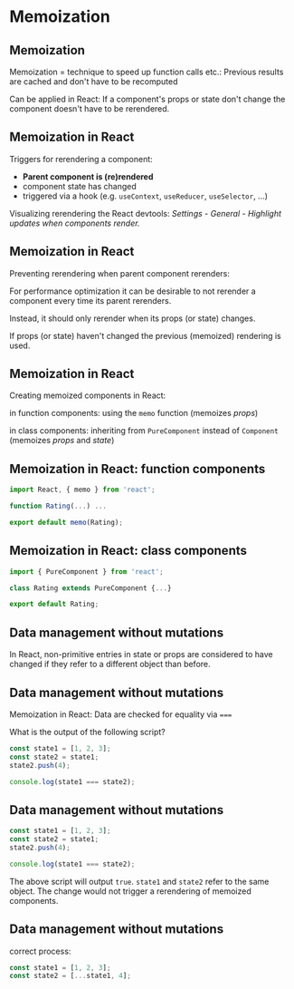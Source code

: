 # Memoization

## Memoization

Memoization = technique to speed up function calls etc.: Previous results are cached and don't have to be recomputed

Can be applied in React: If a component's props or state don't change the component doesn't have to be rerendered.

## Memoization in React

Triggers for rerendering a component:

- **Parent component is (re)rendered**
- component state has changed
- triggered via a hook (e.g. `useContext`, `useReducer`, `useSelector`, ...)

Visualizing rerendering the React devtools: _Settings_ - _General_ - _Highlight updates when components render._

## Memoization in React

Preventing rerendering when parent component rerenders:

For performance optimization it can be desirable to not rerender a component every time its parent rerenders.

Instead, it should only rerender when its props (or state) changes.

If props (or state) haven't changed the previous (memoized) rendering is used.

## Memoization in React

Creating memoized components in React:

in function components: using the `memo` function (memoizes _props_)

in class components: inheriting from `PureComponent` instead of `Component` (memoizes _props_ and _state_)

## Memoization in React: function components

```js
import React, { memo } from 'react';

function Rating(...) ...

export default memo(Rating);
```

## Memoization in React: class components

```js
import { PureComponent } from 'react';

class Rating extends PureComponent {...}

export default Rating;
```

## Data management without mutations

In React, non-primitive entries in state or props are considered to have changed if they refer to a different object than before.

## Data management without mutations

Memoization in React: Data are checked for equality via `===`

What is the output of the following script?

```js
const state1 = [1, 2, 3];
const state2 = state1;
state2.push(4);

console.log(state1 === state2);
```

## Data management without mutations

```js
const state1 = [1, 2, 3];
const state2 = state1;
state2.push(4);

console.log(state1 === state2);
```

The above script will output `true`. `state1` and `state2` refer to the same object. The change would not trigger a rerendering of memoized components.

## Data management without mutations

correct process:

```js
const state1 = [1, 2, 3];
const state2 = [...state1, 4];
```
